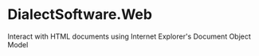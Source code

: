 # DialectSoftware.Web
Interact with HTML documents using Internet Explorer's Document Object Model 
